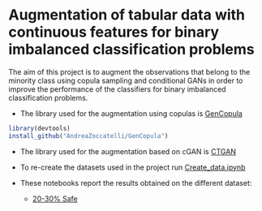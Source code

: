 # Augmentation of tabular data with continuous features for binary imbalanced classification problems

The aim of this project is to augment the observations that belong to the minority class using copula sampling and conditional GANs in order to improve the performance of the classifiers for binary imbalanced classification problems.

- The library used for the augmentation using copulas is <a href="https://github.com/AndreaZoccatelli/GenCopula" target="_blank">GenCopula</a>
``` r
library(devtools)
install_github("AndreaZoccatelli/GenCopula")
```
- The library used for the augmentation based on cGAN is <a href="https://github.com/sdv-dev/CTGAN" target="_blank">CTGAN</a>
- To re-create the datasets used in the project run <a href="https://github.com/AndreaZoccatelli/Tabular_data_augmentation_continuous/blob/main/Create_data.ipynb" target="_blank">Create_data.ipynb</a>

- These notebooks report the results obtained on the different dataset:
    - <a href="https://github.com/AndreaZoccatelli/Tabular_data_augmentation_continuous/blob/main/20_30Safe.md" target="_blank">20-30% Safe</a>

